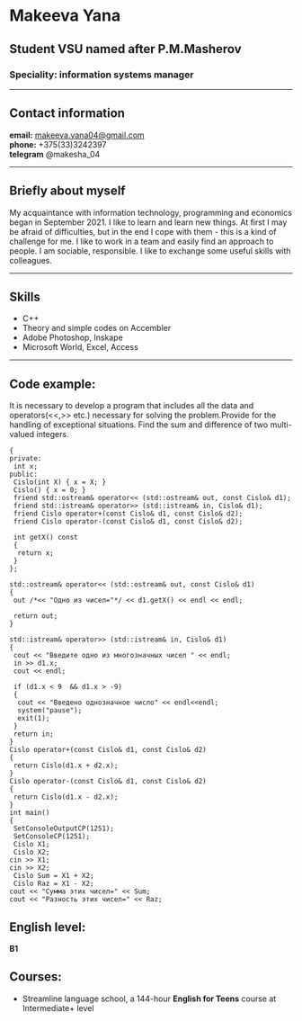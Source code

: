 # Makeeva Yana 
## Student VSU named after P.M.Masherov
### Speciality: information systems manager
***
## Contact information
**email:** makeeva.yana04@gmail.com       
**phone:** +375(33)3242397         
**telegram** @makesha_04       
***
## Briefly about myself
 My acquaintance with information technology, programming and economics began in September 2021.  I like to learn and learn new things. At first I may be afraid of difficulties, but in the end I cope with them - this is a kind of challenge for me. I like to work in a team and easily find an approach to people. I am sociable, responsible. I like to exchange some useful skills with colleagues.
 ***
 ## Skills
 - C++
 - Theory and simple codes on Accembler
 - Adobe Photoshop, Inskape
 - Microsoft World, Excel, Access 
 ***
 ## Code example:
 It is necessary to develop a program that includes all the data and operators(<<,>> etc.) necessary for solving the problem.Provide for the handling of exceptional situations. Find the sum and difference of two multi-valued integers.
```class Cislo
{
private:
 int x;
public:
 Cislo(int X) { x = X; }
 Cislo() { x = 0; }
 friend std::ostream& operator<< (std::ostream& out, const Cislo& d1);
 friend std::istream& operator>> (std::istream& in, Cislo& d1);
 friend Cislo operator+(const Cislo& d1, const Cislo& d2);
 friend Cislo operator-(const Cislo& d1, const Cislo& d2);

 int getX() const
 {
  return x;
 }
};

std::ostream& operator<< (std::ostream& out, const Cislo& d1)
{
 out /*<< "Одно из чисел="*/ << d1.getX() << endl << endl;

 return out;
}

std::istream& operator>> (std::istream& in, Cislo& d1)
{
 cout << "Введите одно из многозначных чисел " << endl;
 in >> d1.x;
 cout << endl; 

 if (d1.x < 9  && d1.x > -9)
 {
  cout << "Введено однозначное число" << endl<<endl;
  system("pause");
  exit(1);
 }
 return in;
}
Cislo operator+(const Cislo& d1, const Cislo& d2)
{
 return Cislo(d1.x + d2.x);
}
Cislo operator-(const Cislo& d1, const Cislo& d2)
{
 return Cislo(d1.x - d2.x);
}
int main()
{
 SetConsoleOutputCP(1251);
 SetConsoleCP(1251);
 Cislo X1;
 Cislo X2;
cin >> X1;
cin >> X2;
 Cislo Sum = X1 + X2;
 Cislo Raz = X1 - X2;
cout << "Сумма этих чисел=" << Sum;
cout << "Разность этих чисел=" << Raz;
```
## English level:
**B1**
## Courses:
- Streamline language school, a 144-hour **English for Teens** course at Intermediate+ level
